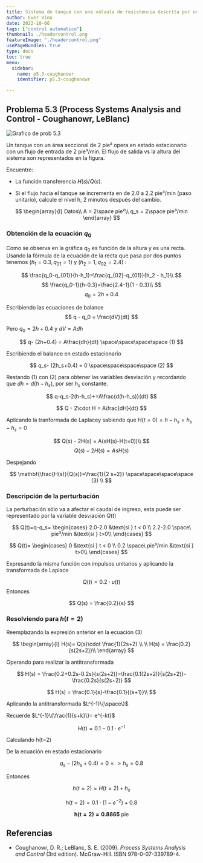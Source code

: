 ```yaml
---
title: Sistema de tanque con una válvula de resistencia descrita por un gráfico
author: Ever Vino
date: 2022-10-06
tags: ["control automatico"]
thumbnail: ./headercontrol.png
featureImage: "./headercontrol.png"
usePageBundles: true
type: docs
toc: true
menu:
  sidebar:
    name: p5.3-coughanowr
    identifier: p5.3-coughanowr

---
```

## Problema 5.3 (Process Systems Analysis and Control - Coughanowr, LeBlanc)

![Grafico de prob 5.3](../../assets/blog/p5.3-coughanowr/headercontrol.png)

Un tanque con un área seccional de 2 pie² opera en estado estacionario con un flujo de entrada de 2 pie³/min. El flujo de salida vs la altura del sistema son representados en la figura.

Encuentre:

* La función transferencia $H(s)/Q(s)$.

* Si el flujo hacia el tanque se incrementa en de 2.0 a 2.2 pie³/min (paso unitario), calcule el nivel h, 2 minutos después del cambio.

$$
\begin{array}{l}
Datos\\
A = 2\space pie²\\
q_s = 2\space pie³/min
\end{array}
$$

### Obtención de la ecuación $q_0$

Como se observa en la gráfica $q_0$ es función de la altura y es una recta. Usando la fórmula de la ecuación de la recta que pasa por dos puntos tenemos $(h_{1}=0.3,q_{01}=1)$ y $(h_{2}=1,q_{02}=2.4)$  :

$$
\frac{q_0-q_{01}}{h-h_1}=\frac{q_{02}-q_{01}}{h_2 - h_1}\\
$$
$$
\frac{q_0-1}{h-0.3}=\frac{2.4-1}{1 - 0.3}\\
$$
$$
q_0 = 2h+0.4
$$

Escribiendo las ecuaciones de balance
$$
q - q_0 = \frac{dV}{dt}
$$

Pero $q_0 = 2h+0.4$ y  $dV = Adh$

$$
q- (2h+0.4) = A\frac{dh}{dt} \space\space\space\space (1)
$$

Escribiendo el balance en estado estacionario

$$
q_s- (2h_s+0.4) = 0 \space\space\space\space (2)
$$

Restando (1) con (2) para obtener las variables desviación y recordando que $dh=d(h-h_s)$, por ser $h_s$ constante.

$$
q-q_s-2(h-h_s)+=A\frac{d(h-h_s)}{dt}
$$

$$
Q - 2\cdot H = A\frac{dH}{dt}
$$

Aplicando la tranformada de Laplacey sabiendo que $H(t=0)= h-h_s=h_s-h_s=0$

$$
Q(s) - 2H(s) = A(sH(s)-H(t=0))\\
$$
$$
Q(s) - 2H(s) = AsH(s)
$$

Despejando

$$
\mathbf{\frac{H(s)}{Q(s)}=\frac{1}{2 s+2}} \space\space\space\space (3) \\
$$

### Descripción de la perturbación

La perturbación sólo va a afectar el caudal de ingreso, esta puede ser representado por la variable desviación $Q(t)$

$$
Q(t)=q-q_s=
\begin{cases}
   2.0-2.0 &\text{si } t < 0 \\
   2.2-2.0 \space\ pie³/min &\text{si } t>0\\
\end{cases}
$$

$$
Q(t)=
\begin{cases}
   0 &\text{si } t < 0 \\
   0.2 \space\ pie³/min &\text{si } t>0\\
\end{cases}
$$


Expresando la misma función con impulsos unitarios y aplicando la transformada de Laplace

$$
Q(t) = 0.2\cdot u(t)
$$
Entonces

$$
Q(s) = \frac{0.2}{s}
$$

### Resolviendo para $h(t=2)$

Reemplazando la expresión anterior en la ecuación (3)

$$
\begin{array}{l}
H(s)= Q(s)\cdot \frac{1}{2s+2} \\
\\
H(s) = \frac{0.2}{s(2s+2)}\\
\end{array}
$$

Operando para realizar la antitransformada

$$
H(s) = \frac{0.2+0.2s-0.2s}{s(2s+2)}=\frac{0.1(2s+2)}{s(2s+2)}-\frac{0.2s}{s(2s+2)}
$$

$$
H(s) = \frac{0.1}{s}-\frac{0.1}{(s+1)}\\
$$

Aplicando la antitransformada $L^{-1}\{\space\}$

Recuerde $L^{-1}\{\frac{1}{s+k}\}= e^{-kt}$

$$
H(t) = 0.1-0.1\cdot e^{-t}
$$

Calculando h(t=2)

De la ecuación en estado estacionario

$$
q_s-(2h_s+0.4)=0 => h_s=0.8
$$

Entonces

$$
h(t=2) = H(t=2) + h_s
$$

$$
h(t=2)=0.1\cdot (1-e^{-2})+0.8
$$

$$
\mathbf{h(t=2)=0.8865\text{ pie}}
$$

## Referencias

* Coughanowr, D. R.; LeBlanc, S. E. (2009). _Process Systems Analysis and Control_ (3rd edition). McGraw-Hill. ISBN 978-0-07-339789-4.

